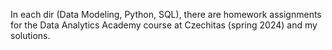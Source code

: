 In each dir (Data Modeling, Python, SQL), there are homework assignments for the Data Analytics Academy course at Czechitas (spring 2024) and my solutions.
